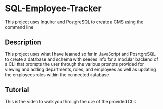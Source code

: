 # SQL-Employee-Tracker
This project uses Inquirer and PostgreSQL to create a CMS using the command line

## Description
This project uses what I have learned so far in JavaScript and PosrtgreSQL to create a database and schema with seedes info for a modular backend of a CLI that prompts the user through the various prompts provided for viewing and adding departments, roles, and employees as well as updating the employees roles within the connected database.

## Tutorial
This is the video to walk you through the use of the provided CLI:
